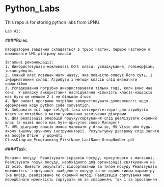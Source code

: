 # Python_Labs
This repo is for storing python labs from LPNU.

    Lab #2:
####Rules:


    Лабораторне завдання складається з трьох частин, першою частиною є намалювати UML діаграму класів
    
    Загальні рекомендації:
    1. Використовувати можливості ООП: класи, успадкування, поліморфізм, інкапсуляцію.
    2. Кожний клас повинен мати назву, яка повністю описує його суть, і інформативний склад. Атрибути і методи класів слід визначити самостійно
    3. Успадкування потрібно використовувати тільки тоді, коли воно має сенс. У випадку використання наслідування кількість класів-нащадків має бути не меншою 2 і не більшою 4-ьох
    4. При записі програми потрібно використовувати домовленості щодо оформлення коду python code convention.
    5. Зображати всі пари set/get (ака сеттери/геттери) для атрибутів класу не потрібно з метою уникнення засмічення діаграми
    6. Для реалізації операцій пошуку/сортування слід реалізувати окремий клас (в назві якого має бути присутнє слово Manager)
    7. UML діаграму класів можна малювати у draw.io, MS Visio або будь-якому іншому зручному інструментарії. Результуючу діаграму слід залити на Google Drive  у форматі  ClassDiagram_Programming_FirstName_LastName_GroupNumber.pdf

####Task:

    Магазин посуду. Реалізувати ієрархію посуду, присутнього в магазині. Реалізувати пошук посуду, необхідного для організації святкування на 12 осіб. Вивести результат, відсортований за типом посуду Реалізувати можливість  сортування знайденого посуду за ще одним типом параметру (на вибір, реалізовано як окремий метод) Реалізація сортування має передбачати можливість сортувати як за спаданням, так і за зростанням
